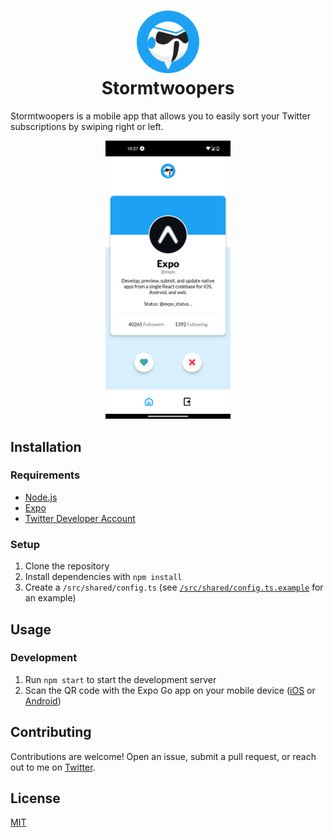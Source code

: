 <h1 align="center">
  <img src="assets/icon.png" width="100" />
  <br />
  Stormtwoopers
</h1>

Stormtwoopers is a mobile app that allows you to easily sort your Twitter subscriptions by swiping right or left.

<p align="center">
  <img src="assets/screenshots/home.png" width="200" />
</p>

## Installation

### Requirements

- [Node.js](https://nodejs.org/en/)
- [Expo](https://expo.io/)
- [Twitter Developer Account](https://developer.twitter.com/en/apply-for-access)

### Setup

1. Clone the repository
2. Install dependencies with `npm install`
3. Create a `/src/shared/config.ts` (see [`/src/shared/config.ts.example`](src/shared/config.ts.example) for an example)

## Usage

<!-- | Platform | QR | URL |
| --- | --- | --- |
| Android | <a href="assets/expo-qrs/android.svg"><img src="assets/expo-qrs/android.svg" width="100" /></a> | [exp://u.expo.dev/update/1b5f2b96-fb44-442f-908f-da8b14bfd515](exp://u.expo.dev/update/1b5f2b96-fb44-442f-908f-da8b14bfd515) |
| iOS | <a href="assets/expo-qrs/ios.svg"><img src="assets/expo-qrs/ios.svg" width="100" /></a> | [exp://u.expo.dev/update/7b758f29-0845-4f3f-9244-7cfc7a51e2a1](exp://u.expo.dev/update/7b758f29-0845-4f3f-9244-7cfc7a51e2a1) | -->

### Development

1. Run `npm start` to start the development server
2. Scan the QR code with the Expo Go app on your mobile device ([iOS](https://apps.apple.com/us/app/expo-go/id982107779) or [Android](https://play.google.com/store/apps/details?id=host.exp.exponent&hl=en_US&gl=US))

## Contributing

Contributions are welcome! Open an issue, submit a pull request, or reach out to me on [Twitter](https://twitter.com/f_arthr).

## License

[MIT](LICENSE)
